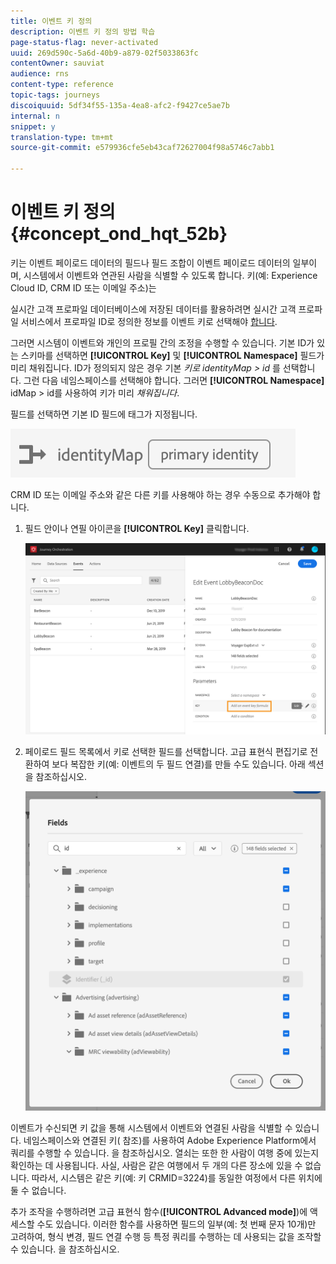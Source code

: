 ```yaml
---
title: 이벤트 키 정의
description: 이벤트 키 정의 방법 학습
page-status-flag: never-activated
uuid: 269d590c-5a6d-40b9-a879-02f5033863fc
contentOwner: sauviat
audience: rns
content-type: reference
topic-tags: journeys
discoiquuid: 5df34f55-135a-4ea8-afc2-f9427ce5ae7b
internal: n
snippet: y
translation-type: tm+mt
source-git-commit: e579936cfe5eb43caf72627004f98a5746c7abb1

---
```



# 이벤트 키 정의 {#concept_ond_hqt_52b}

키는 이벤트 페이로드 데이터의 필드나 필드 조합이 이벤트 페이로드 데이터의 일부이며, 시스템에서 이벤트와 연관된 사람을 식별할 수 있도록 합니다. 키(예: Experience Cloud ID, CRM ID 또는 이메일 주소)는

실시간 고객 프로파일 데이터베이스에 저장된 데이터를 활용하려면 실시간 고객 프로파일 서비스에서 프로파일 ID로 정의한 정보를 이벤트 키로 선택해야 [합니다](https://docs.adobe.com/content/help/en/experience-platform/profile/home.html).

그러면 시스템이 이벤트와 개인의 프로필 간의 조정을 수행할 수 있습니다. 기본 ID가 있는 스키마를 선택하면 **[!UICONTROL Key]** 및 **[!UICONTROL Namespace]** 필드가 미리 채워집니다. ID가 정의되지 않은 경우 기본 _키로 identityMap > id_ 를 선택합니다. 그런 다음 네임스페이스를 선택해야 합니다. 그러면 **[!UICONTROL Namespace]** idMap > id를 사용하여 키가 미리 _채워집니다_.

필드를 선택하면 기본 ID 필드에 태그가 지정됩니다.

![](../assets/primary-identity.png)

CRM ID 또는 이메일 주소와 같은 다른 키를 사용해야 하는 경우 수동으로 추가해야 합니다.

1. 필드 안이나 연필 아이콘을 **[!UICONTROL Key]** 클릭합니다.

   ![](../assets/journey16.png)

1. 페이로드 필드 목록에서 키로 선택한 필드를 선택합니다. 고급 표현식 편집기로 전환하여 보다 복잡한 키(예: 이벤트의 두 필드 연결)를 만들 수도 있습니다. 아래 섹션을 참조하십시오.

   ![](../assets/journey20.png)

이벤트가 수신되면 키 값을 통해 시스템에서 이벤트와 연결된 사람을 식별할 수 있습니다. 네임스페이스와 연결된 키( [](../event/selecting-the-namespace.md)참조)를 사용하여 Adobe Experience Platform에서 쿼리를 수행할 수 있습니다. 을 [](../building-journeys/about-orchestration-activities.md)참조하십시오.
열쇠는 또한 한 사람이 여행 중에 있는지 확인하는 데 사용됩니다. 사실, 사람은 같은 여행에서 두 개의 다른 장소에 있을 수 없습니다. 따라서, 시스템은 같은 키(예: 키 CRMID=3224)를 동일한 여정에서 다른 위치에 둘 수 없습니다.

추가 조작을 수행하려면 고급 표현식 함수(**[!UICONTROL Advanced mode]**)에 액세스할 수도 있습니다. 이러한 함수를 사용하면 필드의 일부(예: 첫 번째 문자 10개)만 고려하여, 형식 변경, 필드 연결 수행 등 특정 쿼리를 수행하는 데 사용되는 값을 조작할 수 있습니다. 을 [](../expression/expressionadvanced.md)참조하십시오.

